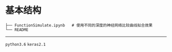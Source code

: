 # 基本结构

```
├── FunctionSimulate.ipynb   # 使用不同的深度的神经网络比较曲线拟合效果
└── README
```

---

`python3.6` `keras2.1`

